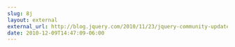 ```yaml
---
slug: 8j
layout: external
external_url: http://blog.jquery.com/2010/11/23/jquery-community-updates-november2010/
date: 2010-12-09T14:47:09-06:00
---
```

